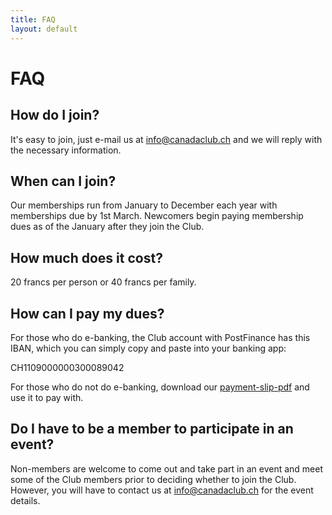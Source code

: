```yaml
---
title: FAQ
layout: default
---
```



# FAQ

## How do I join?
It's easy to join, just e-mail us at [info@canadaclub.ch](mailto:info@canadaclub.ch) and we will reply with the necessary information.

## When can I join?
Our memberships run from January to December each year with memberships due by 1st March. Newcomers begin paying membership dues as of the January after they join the Club.

## How much does it cost?
20 francs per person or 40 francs per family.

## How can I pay my dues?
For those who do e-banking, the Club account with PostFinance has this IBAN, which you can simply copy and paste into your banking app:

CH1109000000300089042

For those who do not do e-banking, download our [payment-slip-pdf](pdfs/ccbdues.pdf) and use it to pay with.

## Do I have to be a member to participate in an event?
Non-members are welcome to come out and take part in an event and meet some of the Club members prior to deciding whether to join the Club. However, you will have to contact us at [info@canadaclub.ch](mailto:info@canadaclub.ch) for the event details.